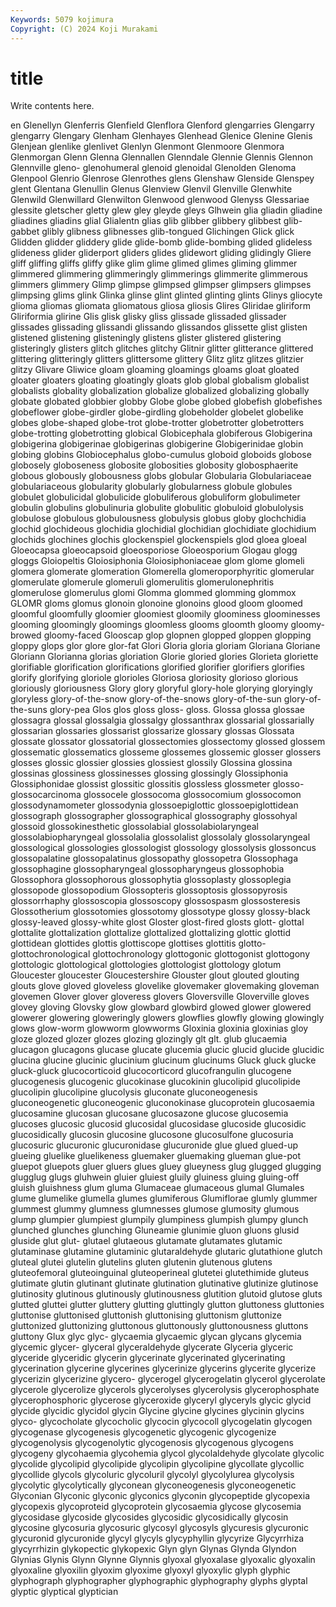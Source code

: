 ```yaml
---
Keywords: 5079 kojimura
Copyright: (C) 2024 Koji Murakami
---
```


# title

Write contents here.



en Glenellyn Glenferris Glenfield
Glenflora Glenford glengarries Glengarry glengarry Glengary Glenham Glenhayes Glenhead Glenice
Glenine Glenis Glenjean glenlike glenlivet Glenlyn Glenmont Glenmoore Glenmora Glenmorgan
Glenn Glenna Glennallen Glenndale Glennie Glennis Glennon Glennville gleno- glenohumeral
glenoid glenoidal Glenolden Glenoma Glenpool Glenrio Glenrose Glenrothes glens Glenshaw
Glenside Glenspey glent Glentana Glenullin Glenus Glenview Glenvil Glenville Glenwhite
Glenwild Glenwillard Glenwilton Glenwood glenwood Glenyss Glessariae glessite gletscher gletty
glew gley gleyde gleys Glhwein glia gliadin gliadine gliadines gliadins
glial Glialentn glias glib glibber glibbery glibbest glib-gabbet glibly glibness
glibnesses glib-tongued Glichingen Glick glick Glidden glidder gliddery glide glide-bomb
glide-bombing glided glideless glideness glider gliderport gliders glides glidewort gliding
glidingly Gliere gliff gliffing gliffs gliffy glike glim glime glimed
glimes gliming glimmer glimmered glimmering glimmeringly glimmerings glimmerite glimmerous glimmers
glimmery Glimp glimpse glimpsed glimpser glimpsers glimpses glimpsing glims glink
Glinka glinse glint glinted glinting glints Glinys gliocyte glioma gliomas
gliomata gliomatous gliosa gliosis Glires Gliridae gliriform Gliriformia glirine Glis
glisk glisky gliss glissade glissaded glissader glissades glissading glissandi glissando
glissandos glissette glist glisten glistened glistening glisteningly glistens glister glistered
glistering glisteringly glisters glitch glitches glitchy Glitnir glitter glitterance glittered
glittering glitteringly glitters glittersome glittery Glitz glitz glitzes glitzier glitzy
Glivare Gliwice gloam gloaming gloamings gloams gloat gloated gloater gloaters
gloating gloatingly gloats glob global globalism globalist globalists globality globalization
globalize globalized globalizing globally globate globated globbier globby Globe globe
globed globefish globefishes globeflower globe-girdler globe-girdling globeholder globelet globelike globes
globe-shaped globe-trot globe-trotter globetrotter globetrotters globe-trotting globetrotting globical Globicephala globiferous
Globigerina globigerina globigerinae globigerinas globigerine Globigerinidae globin globing globins Globiocephalus
globo-cumulus globoid globoids globose globosely globoseness globosite globosities globosity globosphaerite
globous globously globousness globs globular Globularia Globulariaceae globulariaceous globularity globularly
globularness globule globules globulet globulicidal globulicide globuliferous globuliform globulimeter globulin
globulins globulinuria globulite globulitic globuloid globulolysis globulose globulous globulousness globulysis
globus globy glochchidia glochid glochideous glochidia glochidial glochidian glochidiate glochidium
glochids glochines glochis glockenspiel glockenspiels glod gloea gloeal Gloeocapsa gloeocapsoid
gloeosporiose Gloeosporium Glogau glogg gloggs Gloiopeltis Gloiosiphonia Gloiosiphoniaceae glom glome
glomeli glomera glomerate glomeration Glomerella glomeroporphyritic glomerular glomerulate glomerule glomeruli
glomerulitis glomerulonephritis glomerulose glomerulus glomi Glomma glommed glomming glommox GLOMR
gloms glomus glonoin glonoine glonoins glood gloom gloomed gloomful gloomfully
gloomier gloomiest gloomily gloominess gloominesses glooming gloomingly gloomings gloomless glooms
gloomth gloomy gloomy-browed gloomy-faced Glooscap glop glopnen glopped gloppen glopping
gloppy glops glor glore glor-fat Glori Gloria gloria gloriam Gloriana
Gloriane Gloriann Glorianna glorias gloriation Glorie gloried glories Glorieta gloriette
glorifiable glorification glorifications glorified glorifier glorifiers glorifies glorify glorifying gloriole
glorioles Gloriosa gloriosity glorioso glorious gloriously gloriousness Glory glory gloryful
glory-hole glorying gloryingly gloryless glory-of-the-snow glory-of-the-snows glory-of-the-sun glory-of-the-suns glory-pea Glos
glos gloss gloss- gloss. Glossa glossa glossae glossagra glossal glossalgia
glossalgy glossanthrax glossarial glossarially glossarian glossaries glossarist glossarize glossary glossas
Glossata glossate glossator glossatorial glossectomies glossectomy glossed glossem glossematic glossematics
glosseme glossemes glossemic glosser glossers glosses glossic glossier glossies glossiest
glossily Glossina glossina glossinas glossiness glossinesses glossing glossingly Glossiphonia Glossiphonidae
glossist glossitic glossitis glossless glossmeter glosso- glossocarcinoma glossocele glossocoma glossocomium
glossocomon glossodynamometer glossodynia glossoepiglottic glossoepiglottidean glossograph glossographer glossographical glossography glossohyal
glossoid glossokinesthetic glossolabial glossolabiolaryngeal glossolabiopharyngeal glossolalia glossolalist glossolaly glossolaryngeal glossological
glossologies glossologist glossology glossolysis glossoncus glossopalatine glossopalatinus glossopathy glossopetra Glossophaga
glossophagine glossopharyngeal glossopharyngeus glossophobia Glossophora glossophorous glossophytia glossoplasty glossoplegia glossopode
glossopodium Glossopteris glossoptosis glossopyrosis glossorrhaphy glossoscopia glossoscopy glossospasm glossosteresis Glossotherium
glossotomies glossotomy glossotype glossy glossy-black glossy-leaved glossy-white glost Gloster glost-fired
glosts glott- glottal glottalite glottalization glottalize glottalized glottalizing glottic glottid
glottidean glottides glottis glottiscope glottises glottitis glotto- glottochronological glottochronology glottogonic
glottogonist glottogony glottologic glottological glottologies glottologist glottology glotum Gloucester gloucester
Gloucestershire Glouster glout glouted glouting glouts glove gloved gloveless glovelike
glovemaker glovemaking gloveman glovemen Glover glover gloveress glovers Gloversville Gloverville
gloves glovey gloving Glovsky glow glowbard glowbird glowed glower glowered
glowerer glowering gloweringly glowers glowflies glowfly glowing glowingly glows glow-worm
glowworm glowworms Gloxinia gloxinia gloxinias gloy gloze glozed glozer glozes
glozing glozingly glt glt. glub glucaemia glucagon glucagons glucase glucate
glucemia glucic glucid glucide glucidic glucina glucine glucinic glucinium glucinum
glucinums Gluck gluck glucke gluck-gluck glucocorticoid glucocorticord glucofrangulin glucogene glucogenesis
glucogenic glucokinase glucokinin glucolipid glucolipide glucolipin glucolipine glucolysis gluconate gluconeogenesis
gluconeogenetic gluconeogenic gluconokinase glucoprotein glucosaemia glucosamine glucosan glucosane glucosazone glucose
glucosemia glucoses glucosic glucosid glucosidal glucosidase glucoside glucosidic glucosidically glucosin
glucosine glucosone glucosulfone glucosuria glucosuric glucuronic glucuronidase glucuronide glue glued
glued-up glueing gluelike gluelikeness gluemaker gluemaking glueman glue-pot gluepot gluepots
gluer gluers glues gluey glueyness glug glugged glugging glugglug glugs
gluhwein gluier gluiest gluily gluiness gluing gluing-off gluish gluishness glum
gluma Glumaceae glumaceous glumal Glumales glume glumelike glumella glumes glumiferous
Glumiflorae glumly glummer glummest glummy glumness glumnesses glumose glumosity glumous
glump glumpier glumpiest glumpily glumpiness glumpish glumpy glunch glunched glunches
glunching Gluneamie glunimie gluon gluons glusid gluside glut glut- glutael
glutaeous glutamate glutamates glutamic glutaminase glutamine glutaminic glutaraldehyde glutaric glutathione
glutch gluteal glutei glutelin glutelins gluten glutenin glutenous glutens gluteofemoral
gluteoinguinal gluteoperineal glutetei glutethimide gluteus glutimate glutin glutinant glutinate glutination
glutinative glutinize glutinose glutinosity glutinous glutinously glutinousness glutition glutoid glutose
gluts glutted gluttei glutter gluttery glutting gluttingly glutton gluttoness gluttonies
gluttonise gluttonised gluttonish gluttonising gluttonism gluttonize gluttonized gluttonizing gluttonous gluttonously
gluttonousness gluttons gluttony Glux glyc glyc- glycaemia glycaemic glycan glycans
glycemia glycemic glycer- glyceral glyceraldehyde glycerate Glyceria glyceric glyceride glyceridic
glycerin glycerinate glycerinated glycerinating glycerination glycerine glycerines glycerinize glycerins glycerite
glycerize glycerizin glycerizine glycero- glycerogel glycerogelatin glycerol glycerolate glycerole glycerolize
glycerols glycerolyses glycerolysis glycerophosphate glycerophosphoric glycerose glyceroxide glyceryl glyceryls glycic
glycid glycide glycidic glycidol glycin Glycine glycine glycines glycinin glycins
glyco- glycocholate glycocholic glycocin glycocoll glycogelatin glycogen glycogenase glycogenesis glycogenetic
glycogenic glycogenize glycogenolysis glycogenolytic glycogenosis glycogenous glycogens glycogeny glycohaemia glycohemia
glycol glycolaldehyde glycolate glycolic glycolide glycolipid glycolipide glycolipin glycolipine glycollate
glycollic glycollide glycols glycoluric glycoluril glycolyl glycolylurea glycolysis glycolytic glycolytically
glyconean glyconeogenesis glyconeogenetic Glyconian Glyconic glyconic glyconics glyconin glycopeptide glycopexia
glycopexis glycoproteid glycoprotein glycosaemia glycose glycosemia glycosidase glycoside glycosides glycosidic
glycosidically glycosin glycosine glycosuria glycosuric glycosyl glycosyls glycuresis glycuronic glycuronid
glycuronide glycyl glycyls glycyphyllin glycyrize Glycyrrhiza glycyrrhizin glykopectic glykopexic Glyn
glyn Glynas Glynda Glyndon Glynias Glynis Glynn Glynne Glynnis glyoxal
glyoxalase glyoxalic glyoxalin glyoxaline glyoxilin glyoxim glyoxime glyoxyl glyoxylic glyph
glyphic glyphograph glyphographer glyphographic glyphography glyphs glyptal glyptic glyptical glyptician
